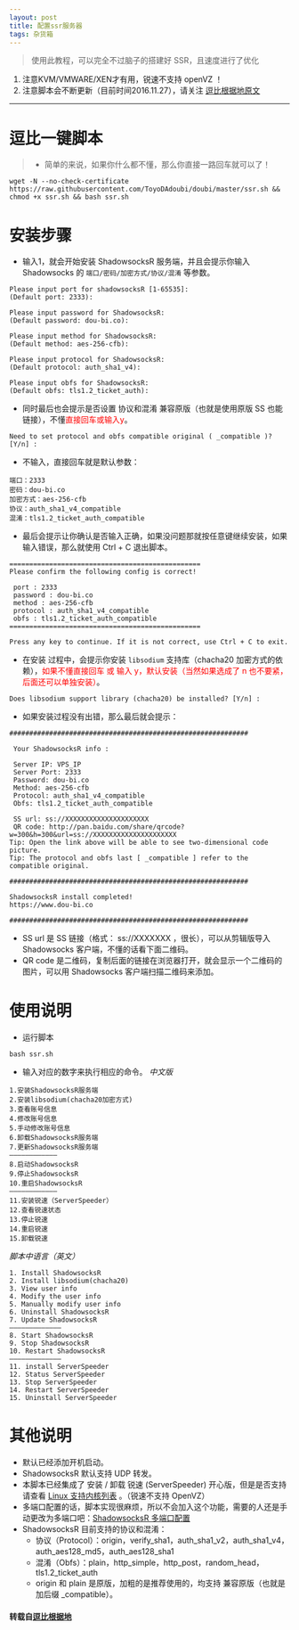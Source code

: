 ```yaml
---
layout: post
title: 配置ssr服务器
tags: 杂货箱
---
```


    


> 使用此教程，可以完全不过脑子的搭建好 SSR，且速度进行了优化

 1. 注意KVM/VMWARE/XEN才有用，锐速不支持 openVZ ！  
 2. 注意脚本会不断更新（目前时间2016.11.27），请关注 [逗比根据地原文](https://www.dou-bi.co/ss-jc42/)

------

# 逗比一键脚本
> * 简单的来说，如果你什么都不懂，那么你直接一路回车就可以了！
```shell
wget -N --no-check-certificate https://raw.githubusercontent.com/ToyoDAdoubi/doubi/master/ssr.sh && chmod +x ssr.sh && bash ssr.sh
```
# 安装步骤
* 输入1，就会开始安装 ShadowsocksR 服务端，并且会提示你输入 Shadowsocks 的 `端口/密码/加密方式/协议/混淆` 等参数。
```shell
Please input port for shadowsocksR [1-65535]:
(Default port: 2333):

Please input password for ShadowsocksR:
(Default password: dou-bi.co):

Please input method for ShadowsocksR:
(Default method: aes-256-cfb):

Please input protocol for ShadowsocksR:
(Default protocol: auth_sha1_v4):

Please input obfs for ShadowsocksR:
(Default obfs: tls1.2_ticket_auth):
```
* 同时最后也会提示是否设置 协议和混淆 兼容原版（也就是使用原版 SS 也能链接），不懂<font color="red">直接回车或输入y</font>。
```shell
Need to set protocol and obfs compatible original ( _compatible )? [Y/n] :
```
* 不输入，直接回车就是默认参数：
```shell
端口：2333
密码：dou-bi.co
加密方式：aes-256-cfb
协议：auth_sha1_v4_compatible
混淆：tls1.2_ticket_auth_compatible
```
* 最后会提示让你确认是否输入正确，如果没问题那就按任意键继续安装，如果输入错误，那么就使用 Ctrl + C 退出脚本。
```shell
================================================
Please confirm the following config is correct!

 port : 2333
 password : dou-bi.co
 method : aes-256-cfb
 protocol : auth_sha1_v4_compatible
 obfs : tls1.2_ticket_auth_compatible
================================================

Press any key to continue. If it is not correct, use Ctrl + C to exit.
```
* 在安装 过程中，会提示你安装 `libsodium` 支持库（chacha20 加密方式的依赖），<font color="red">如果不懂直接回车 或 输入 y，默认安装（当然如果选成了 n 也不要紧，后面还可以单独安装）</font>。
```shell
Does libsodium support library (chacha20) be installed? [Y/n] :
```
* 如果安装过程没有出错，那么最后就会提示：
```shell
############################################################

 Your ShadowsocksR info : 

 Server IP: VPS_IP
 Server Port: 2333
 Password: dou-bi.co
 Method: aes-256-cfb
 Protocol: auth_sha1_v4_compatible
 Obfs: tls1.2_ticket_auth_compatible

 SS url: ss://XXXXXXXXXXXXXXXXXXXXX 
 QR code: http://pan.baidu.com/share/qrcode?w=300&h=300&url=ss://XXXXXXXXXXXXXXXXXXXXX 
Tip: Open the link above will be able to see two-dimensional code picture.
Tip: The protocol and obfs last [ _compatible ] refer to the compatible original.

############################################################

ShadowsocksR install completed!
https://www.dou-bi.co

############################################################
```
* SS url 是 SS 链接（格式： ss://XXXXXXX ，很长），可以从剪辑版导入 Shadowsocks 客户端，不懂的话看下面二维码。
* QR code 是二维码，复制后面的链接在浏览器打开，就会显示一个二维码的图片，可以用 Shadowsocks 客户端扫描二维码来添加。
# 使用说明
* 运行脚本
```shell
bash ssr.sh
```
* 输入对应的数字来执行相应的命令。
*中文版*
```shell
1.安装ShadowsocksR服务端
2.安装libsodium(chacha20加密方式)
3.查看账号信息
4.修改账号信息
5.手动修改账号信息
6.卸载ShadowsocksR服务端
7.更新ShadowsocksR服务端
————————————
8.启动ShadowsocksR
9.停止ShadowsocksR
10.重启ShadowsocksR
————————————
11.安装锐速（ServerSpeeder）
12.查看锐速状态
13.停止锐速
14.重启锐速
15.卸载锐速
```
*脚本中语言（英文）*
```shell
1. Install ShadowsocksR
2. Install libsodium(chacha20)
3. View user info
4. Modify the user info
5. Manually modify user info
6. Uninstall ShadowsocksR
7. Update ShadowsocksR
—————————————
8. Start ShadowsocksR
9. Stop ShadowsocksR
10. Restart ShadowsocksR
—————————————
11. install ServerSpeeder
12. Status ServerSpeeder
13. Stop ServerSpeeder
14. Restart ServerSpeeder
15. Uninstall ServerSpeeder
```
# 其他说明
* 默认已经添加开机启动。
* ShadowsocksR 默认支持 UDP 转发。
* 本脚本已经集成了 安装 / 卸载 锐速 (ServerSpeeder) 开心版，但是是否支持请查看 [Linux 支持内核列表](https://www.91yun.org/wp-content/plugins/91yun-serverspeeder/systemlist.html) 。（锐速不支持 OpenVZ）
* 多端口配置的话，脚本实现很麻烦，所以不会加入这个功能，需要的人还是手动更改为多端口吧：[ShadowsocksR 多端口配置](https://liyuans.com/archives/ssr-multi-user-configuration.html#_label0_3)
* ShadowsocksR 目前支持的协议和混淆：
    - 协议（Protocol）：origin，verify_sha1，auth_sha1_v2，auth_sha1_v4，auth_aes128_md5，auth_aes128_sha1
    - 混淆（Obfs）：plain，http_simple，http_post，random_head，tls1.2_ticket_auth
    - origin 和 plain 是原版，加粗的是推荐使用的，均支持 兼容原版（也就是加后缀 _compatible）。

#### 转载自[逗比根据地](https://www.dou-bi.co/ss-jc42/)